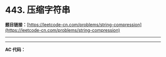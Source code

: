 # 443. 压缩字符串

**题目链接：**[https://leetcode-cn.com/problems/string-compression](https://leetcode-cn.com/problems/string-compression)

---

<Cards card="leetcode_443_string-compression"></Cards>

---

**AC 代码：**

```java

```